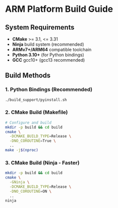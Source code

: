 # ARM Platform Build Guide

## System Requirements
- **CMake** >= 3.1, <= 3.31
- **Ninja** build system (recommended)
- **ARMv7+/ARM64** compatible toolchain
- **Python 3.10+** (for Python bindings)
- **GCC** gcc10+ (gcc13 recommended)

## Build Methods

### 1. Python Bindings (Recommended)
```bash
./build_support/pyinstall.sh
```

### 2. CMake Build (Makefile)

```bash
# Configure and build
mkdir -p build && cd build
cmake \
  -DCMAKE_BUILD_TYPE=Release \
  -DNO_COROUTINE=True \
  ..
make -j$(nproc)
```
### 3. CMake Build (Ninja - Faster)
```bash
mkdir -p build && cd build
cmake \
  -GNinja \
  -DCMAKE_BUILD_TYPE=Release \
  -DNO_COROUTINE=ON \
  ..
ninja
```
